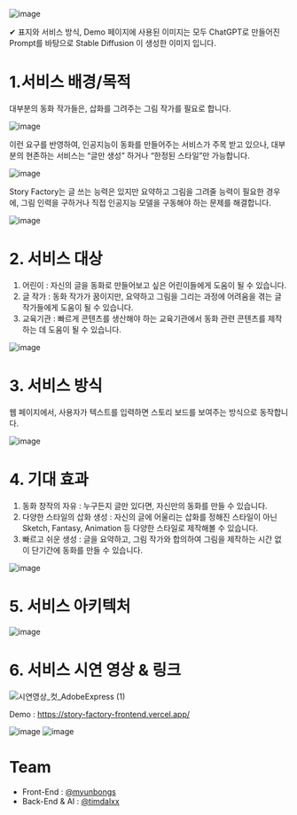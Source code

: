 
![image](https://user-images.githubusercontent.com/48753785/233917033-fe5860de-e99b-422e-8469-9201eefe6168.png)

✔ 표지와 서비스 방식, Demo 페이지에 사용된 이미지는 모두 ChatGPT로 만들어진 Prompt를 바탕으로 Stable Diffusion 이 생성한 이미지 입니다.

# 1.서비스 배경/목적

대부분의 동화 작가들은, 삽화를 그려주는 그림 작가를 필요로 합니다.

![image](https://user-images.githubusercontent.com/48753785/233917490-caf021a2-9a58-4d9a-80d9-075ca7b41e17.png)



이런 요구를 반영하여, 인공지능이 동화를 만들어주는 서비스가 주목 받고 있으나, 대부분의 현존하는 서비스는 “글만 생성” 하거나 “한정된 스타일”만 가능합니다.

![image](https://user-images.githubusercontent.com/48753785/233917514-83192109-139d-4a7d-aab5-1d7b30bb2cf0.png)



Story Factory는 글 쓰는 능력은 있지만 요약하고 그림을 그려줄 능력이 필요한 경우에, 그림 인력을 구하거나 직접 인공지능 모델을 구동해야 하는 문제를 해결합니다.

![image](https://user-images.githubusercontent.com/48753785/233917544-7b52ca49-3681-4bbe-b839-777b90d6feff.png)





# 2. 서비스 대상

1. 어린이 : 자신의 글을 동화로 만들어보고 싶은 어린이들에게 도움이 될 수 있습니다.
2. 글 작가 : 동화 작가가 꿈이지만, 요약하고 그림을 그리는 과정에 어려움을 겪는 글 작가들에게 도움이 될 수 있습니다.
3. 교육기관 : 빠르게 콘텐츠를 생산해야 하는 교육기관에서 동화 관련 콘텐츠를 제작하는 데 도움이 될 수 있습니다.

![image](https://user-images.githubusercontent.com/48753785/233917559-7a748bdf-79d1-4a91-8ce2-ea372416265d.png)





# 3. 서비스 방식

웹 페이지에서, 사용자가 텍스트를 입력하면 스토리 보드를 보여주는 방식으로 동작합니다.

![image](https://user-images.githubusercontent.com/48753785/233917581-ee543c7a-ca0e-498b-a419-141a7fa0b006.png)



# 4. 기대 효과

1. 동화 창작의 자유 : 누구든지 글만 있다면, 자신만의 동화를 만들 수 있습니다.
2. 다양한 스타일의 삽화 생성 : 자신의 글에 어울리는 삽화를 정해진 스타일이 아닌 Sketch, Fantasy, Animation 등 다양한 스타일로 제작해볼 수 있습니다.
3. 빠르고 쉬운 생성 : 글을 요약하고, 그림 작가와 합의하여 그림을 제작하는 시간 없이 단기간에 동화를 만들 수 있습니다.

![image](https://user-images.githubusercontent.com/48753785/233917599-ac0baa38-112b-435b-bda7-64a966817d4d.png)





# 5. 서비스 아키텍처

![image](https://user-images.githubusercontent.com/48753785/233917645-315b5424-39b9-43f5-b515-fd09602c3b8c.png)





# 6. 서비스 시연 영상 & 링크

![시연영상_컷_AdobeExpress (1)](https://user-images.githubusercontent.com/48753785/233927570-7f671b24-b3a2-474e-99bc-c96a4f84e420.gif)

Demo : https://story-factory-frontend.vercel.app/

![image](https://user-images.githubusercontent.com/48753785/233917658-41d474e1-b324-403b-b0e6-1766f421463d.png)
![image](https://user-images.githubusercontent.com/48753785/233917667-03fc5fda-cb02-413b-8832-0621b878d040.png)


# Team
- Front-End : [@myunbongs](https://github.com/myunbongs/story-factory-frontend)
- Back-End & AI : [@timdalxx](https://github.com/jeongiin/story-factory-api)
